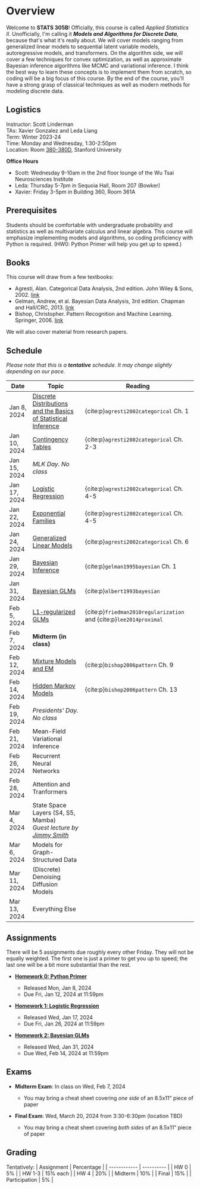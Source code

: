 # Overview

Welcome to **STATS 305B**! Officially, this course is called _Applied Statistics II_. Unofficially, I'm calling it **_Models and Algorithms for Discrete Data_**, because that's what it's really about. We will cover models ranging from generalized linear models to sequential latent variable models, autoregressive models, and transformers. On the algorithm side, we will cover a few techniques for convex optimization, as well as approximate Bayesian inference algorithms like MCMC and variational inference. I think the best way to learn these concepts is to implement them from scratch, so coding will be a big focus of this course. By the end of the course, you'll have a strong grasp of classical techniques as well as modern methods for modeling discrete data.

## Logistics
Instructor: Scott Linderman <br>
TAs: Xavier Gonzalez and Leda Liang<br>
Term: Winter 2023-24 <br>
Time: Monday and Wednesday, 1:30-2:50pm <br>
Location: Room [380-380D](https://campus-map.stanford.edu/?srch=380-380D), Stanford University

**Office Hours**
- Scott: Wednesday 9-10am in the 2nd floor lounge of the Wu Tsai Neurosciences Institute
- Leda: Thursday 5-7pm in  Sequoia Hall, Room 207 (Bowker)
- Xavier: Friday 3-5pm in Building 360, Room 361A


## Prerequisites
Students should be comfortable with undergraduate probability and statistics as well as multivariate calculus and linear algebra. This course will emphasize implementing models and algorithms, so coding proficiency with Python is required. (HW0: Python Primer will help you get up to speed.)


## Books
This course will draw from a few textbooks:
- Agresti, Alan. Categorical Data Analysis, 2nd edition. John Wiley & Sons, 2002. [link](https://onlinelibrary.wiley.com/doi/book/10.1002/0471249688)
- Gelman, Andrew, et al. Bayesian Data Analysis, 3rd edition. Chapman and Hall/CRC, 2013. [link](http://www.stat.columbia.edu/~gelman/book/)
- Bishop, Christopher. Pattern Recognition and Machine Learning. Springer, 2006. [link](https://www.microsoft.com/en-us/research/uploads/prod/2006/01/Bishop-Pattern-Recognition-and-Machine-Learning-2006.pdf)

We will also cover material from research papers.

## Schedule

_Please note that this is a **tentative** schedule. It may change slightly depending on our pace._

| Date         | Topic                                  | Reading |
| ------------ | -------------------------------------- | ------- |
| Jan  8, 2024 | [Discrete Distributions and the Basics of Statistical Inference](lectures/01_distributions.ipynb) | {cite:p}`agresti2002categorical` Ch. 1 |
| Jan 10, 2024 | [Contingency Tables](lectures/02_contingency_tables.md) | {cite:p}`agresti2002categorical` Ch. 2-3 |
| Jan 15, 2024 | _MLK Day. No class_                    |  | 
| Jan 17, 2024 | [Logistic Regression](lectures/03_logreg.md) | {cite:p}`agresti2002categorical` Ch. 4-5 | 
| Jan 22, 2024 | [Exponential Families](lectures/04_expfam.md) | {cite:p}`agresti2002categorical` Ch. 4-5 |
| Jan 24, 2024 | [Generalized Linear Models](lectures/05_glms.md) | {cite:p}`agresti2002categorical` Ch. 6 | 
| Jan 29, 2024 | [Bayesian Inference](lectures/06_bayes.md) | {cite:p}`gelman1995bayesian` Ch. 1 |
| Jan 31, 2024 | [Bayesian GLMs](lectures/07_bayes_glms_soln.ipynb) | {cite:p}`albert1993bayesian` |
| Feb 5, 2024 | [L1-regularized GLMs](lectures/08_sparse_glms.md) | {cite:p}`friedman2010regularization` and {cite:p}`lee2014proximal`|
| Feb  7, 2024 | **Midterm (in class)**                 |         |
| Feb 12, 2024 | [Mixture Models and EM](lectures/09_mixtures.md) | {cite:p}`bishop2006pattern` Ch. 9 |
| Feb 14, 2024 | [Hidden Markov Models](lectures/10_hmms.md) | {cite:p}`bishop2006pattern` Ch. 13 | 
| Feb 19, 2024 | _Presidents' Day. No class_            |         |
| Feb 21, 2024 | Mean-Field Variational Inference       |         |
| Feb 26, 2024 | Recurrent Neural Networks              |         |
| Feb 28, 2024 | Attention and Tranformers              |         |
| Mar  4, 2024 | State Space Layers (S4, S5, Mamba) <br> _Guest lecture by [Jimmy Smith](https://jimmysmith1919.github.io/)_     |         |
| Mar  6, 2024 | Models for Graph-Structured Data       |         |
| Mar 11, 2024 | (Discrete) Denoising Diffusion Models  |         | 
| Mar 13, 2024 | Everything Else                        |         |

## Assignments
There will be 5 assignments due roughly every other Friday. They will not be equally weighted. The first one is just a primer to get you up to speed; the last one will be a bit more substantial than the rest.
- [**Homework 0: Python Primer**](assignments/hw0/hw0.ipynb)
  - Released Mon, Jan 8, 2024
  - Due Fri, Jan 12, 2024 at 11:59pm

- [**Homework 1: Logistic Regression**](assignments/hw1/hw1.ipynb)
  - Released Wed, Jan 17, 2024
  - Due Fri, Jan 26, 2024 at 11:59pm

- [**Homework 2: Bayesian GLMs**](assignments/hw2/hw2.ipynb)
  - Released Wed, Jan 31, 2024
  - Due Wed, Feb 14, 2024 at 11:59pm

## Exams
- **Midterm Exam**: In class on Wed, Feb 7, 2024
  - You may bring a cheat sheet covering _one side_ of an 8.5x11" piece of paper

- **Final Exam**: Wed, March 20, 2024 from 3:30-6:30pm (location TBD)
  - You may bring a cheat sheet covering _both sides_ of an 8.5x11" piece of paper


## Grading

Tentatively:
| Assignment   | Percentage |
| ------------ | ---------- | 
| HW 0         | 5%         |
| HW 1-3       | 15% each   |
| HW 4         | 20%        |
| Midterm      | 10%        |
| Final        | 15%        |
| Participation | 5%        |